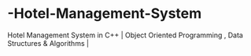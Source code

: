 # -Hotel-Management-System
Hotel Management System in C++ | Object Oriented Programming , Data Structures & Algorithms |
